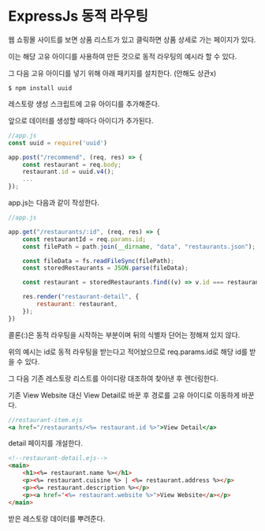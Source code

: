 # ExpressJs 동적 라우팅

웹 쇼핑몰 사이트를 보면 상품 리스트가 있고 클릭하면 상품 상세로 가는 페이지가 있다.

이는 해당 고유 아이디를 사용하여 만든 것으로 동적 라우팅의 예시라 할 수 있다.

그 다음 고유 아이디를 넣기 위해 아래 패키지를 설치한다. (안해도 상관x)

```
$ npm install uuid
```

레스토랑 생성 스크립트에 고유 아이디를 추가해준다.

앞으로 데이터를 생성할 때마다 아이디가 추가된다.

```jsx
//app.js
const uuid = require('uuid')

app.post("/recommend", (req, res) => {
    const restaurant = req.body;
    restaurant.id = uuid.v4();
    ...
});
```

app.js는 다음과 같이 작성한다.

```jsx
//app.js

app.get("/restaurants/:id", (req, res) => {
    const restaurantId = req.params.id;
    const filePath = path.join(__dirname, "data", "restaurants.json");

    const fileData = fs.readFileSync(filePath);
    const storedRestaurants = JSON.parse(fileData);

    const restaurant = storedRestaurants.find((v) => v.id === restaurantId)

    res.render("restaurant-detail", {
        restaurant: restaurant,
    });
})
```

콜론(:)은 동적 라우팅을 시작하는 부분이며 뒤의 식별자 단어는 정해져 있지 않다.

위의 예시는 id로 동적 라우팅을 받는다고 적어놨으므로 req.params.id로 해당 id를 받을 수 있다.

그 다음 기존 레스토랑 리스트를 아이디랑 대조하여 찾아낸 후 렌더링한다.

기존 View Website 대신 View Detail로 바꾼 후 경로를 고유 아이디로 이동하게 바꾼다.

```jsx
//restaurant-item.ejs
<a href="/restaurants/<%= restaurant.id %>">View Detail</a>
```

detail 페이지를 개설한다.

```html
<!--restaurant-detail.ejs-->
<main>
    <h1><%= restaurant.name %></h1>
    <p><%= restaurant.cuisine %> | <%= restaurant.address %></p>
    <p><%= restaurant.description %></p>
    <p><a href="<%= restaurant.website %>">View Website</a></p>
</main>
```

받은 레스토랑 데이터를 뿌려준다.
